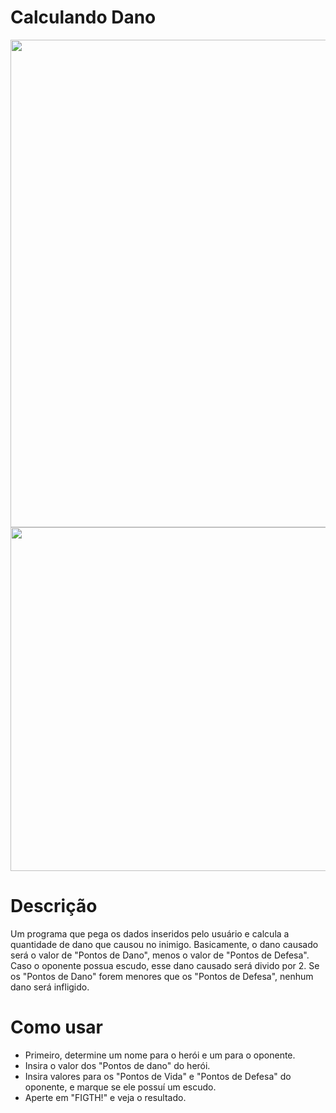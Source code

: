 # Calculando Dano

<img src="https://user-images.githubusercontent.com/108820269/222740829-0078c9a8-108a-4148-a666-fb9b2d4f19ba.png" width="780px">

<img src="https://user-images.githubusercontent.com/108820269/222741230-9590160a-4223-4da6-b7e7-d96beed44edb.png" width="550px">

# Descrição

Um programa que pega os dados inseridos pelo usuário e calcula a quantidade de dano que causou no inimigo.
Basicamente, o dano causado será o valor de "Pontos de Dano", menos o valor de "Pontos de Defesa". Caso o oponente possua escudo, esse dano causado será divido por 2.
Se os "Pontos de Dano" forem menores que os "Pontos de Defesa", nenhum dano será infligido.

# Como usar

- Primeiro, determine um nome para o herói e um para o oponente.
- Insira o valor dos "Pontos de dano" do herói.
- Insira valores para os "Pontos de Vida" e "Pontos de Defesa" do oponente, e marque se ele possuí um escudo.
- Aperte em "FIGTH!" e veja o resultado.
